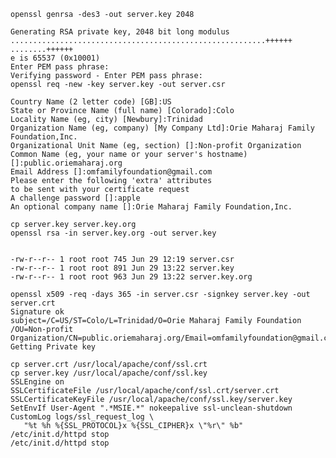     openssl genrsa -des3 -out server.key 2048
    
    Generating RSA private key, 2048 bit long modulus
    .........................................................++++++
    ........++++++
    e is 65537 (0x10001)
    Enter PEM pass phrase:
    Verifying password - Enter PEM pass phrase:
    openssl req -new -key server.key -out server.csr

    Country Name (2 letter code) [GB]:US
    State or Province Name (full name) [Colorado]:Colo
    Locality Name (eg, city) [Newbury]:Trinidad
    Organization Name (eg, company) [My Company Ltd]:Orie Maharaj Family Foundation,Inc.
    Organizational Unit Name (eg, section) []:Non-profit Organization 
    Common Name (eg, your name or your server's hostname) []:public.oriemaharaj.org
    Email Address []:omfamilyfoundation@gmail.com
    Please enter the following 'extra' attributes
    to be sent with your certificate request
    A challenge password []:apple
    An optional company name []:Orie Maharaj Family Foundation,Inc.

    cp server.key server.key.org
    openssl rsa -in server.key.org -out server.key


    -rw-r--r-- 1 root root 745 Jun 29 12:19 server.csr
    -rw-r--r-- 1 root root 891 Jun 29 13:22 server.key
    -rw-r--r-- 1 root root 963 Jun 29 13:22 server.key.org

    openssl x509 -req -days 365 -in server.csr -signkey server.key -out server.crt
    Signature ok
    subject=/C=US/ST=Colo/L=Trinidad/O=Orie Maharaj Family Foundation /OU=Non-profit
    Organization/CN=public.oriemaharaj.org/Email=omfamilyfoundation@gmail.com
    Getting Private key

    cp server.crt /usr/local/apache/conf/ssl.crt
    cp server.key /usr/local/apache/conf/ssl.key
    SSLEngine on
    SSLCertificateFile /usr/local/apache/conf/ssl.crt/server.crt
    SSLCertificateKeyFile /usr/local/apache/conf/ssl.key/server.key
    SetEnvIf User-Agent ".*MSIE.*" nokeepalive ssl-unclean-shutdown
    CustomLog logs/ssl_request_log \
       "%t %h %{SSL_PROTOCOL}x %{SSL_CIPHER}x \"%r\" %b"
    /etc/init.d/httpd stop
    /etc/init.d/httpd stop
